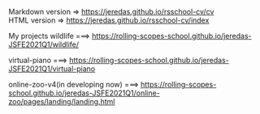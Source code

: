 Markdown version => https://jeredas.github.io/rsschool-cv/cv  
HTML version => https://jeredas.github.io/rsschool-cv/index

My projects
wildlife ===> https://rolling-scopes-school.github.io/jeredas-JSFE2021Q1/wildlife/

virtual-piano ===> https://rolling-scopes-school.github.io/jeredas-JSFE2021Q1/virtual-piano

online-zoo-v4(in developing now) ===> https://rolling-scopes-school.github.io/jeredas-JSFE2021Q1/online-zoo/pages/landing/landing.html
